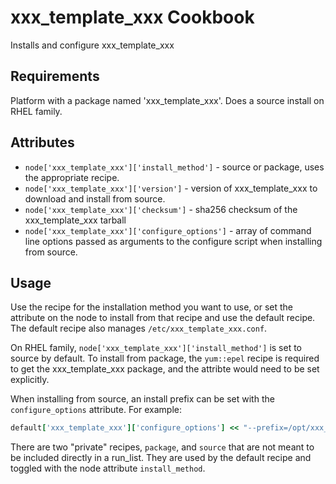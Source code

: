 xxx_template_xxx Cookbook
=============
Installs and configure xxx_template_xxx


Requirements
------------
Platform with a package named 'xxx_template_xxx'. Does a source install on RHEL family.


Attributes
----------
- `node['xxx_template_xxx']['install_method']` - source or package, uses the appropriate recipe.
- `node['xxx_template_xxx']['version']` - version of xxx_template_xxx to download and install from source.
- `node['xxx_template_xxx']['checksum']` - sha256 checksum of the xxx_template_xxx tarball
- `node['xxx_template_xxx']['configure_options']` - array of command line options passed as arguments to the configure script when installing from source.


Usage
-----
Use the recipe for the installation method you want to use, or set the attribute on the node to install from that recipe and use the default recipe. The default recipe also manages `/etc/xxx_template_xxx.conf`.

On RHEL family, `node['xxx_template_xxx']['install_method']` is set to source by default. To install from package, the `yum::epel` recipe is required to get the xxx_template_xxx package, and the attribte would need to be set explicitly.

When installing from source, an install prefix can be set with the `configure_options` attribute. For example:

```ruby
default['xxx_template_xxx']['configure_options'] << "--prefix=/opt/xxx_template_xxx"
```

There are two "private" recipes, `package`, and `source` that are not meant to be included directly in a run_list. They are used by the default recipe and toggled with the node attribute `install_method`.
